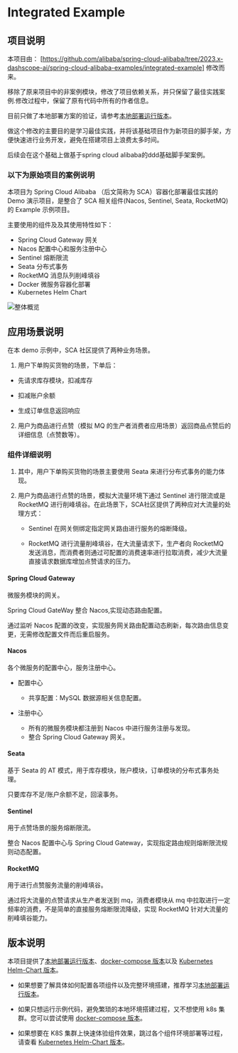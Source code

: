# Integrated Example

## 项目说明
本项目由： [https://github.com/alibaba/spring-cloud-alibaba/tree/2023.x-dashscope-ai/spring-cloud-alibaba-examples/integrated-example] 修改而来。

移除了原来项目中的非案例模块，修改了项目依赖关系，并只保留了最佳实践案例.修改过程中，保留了原有代码中所有的作者信息。

目前只做了本地部署方案的验证，请参考[本地部署运行版本](docs/zh/local-deployment-zh.md)。

做这个修改的主要目的是学习最佳实践，并将该基础项目作为新项目的脚手架，方便快速进行业务开发，避免在搭建项目上浪费太多时间。

后续会在这个基础上做基于spring cloud alibaba的ddd基础脚手架案例。

### 以下为原始项目的案例说明

本项目为 Spring Cloud Alibaba （后文简称为 SCA）容器化部署最佳实践的 Demo 演示项目，是整合了 SCA 相关组件(Nacos, Sentinel, Seata, RocketMQ)的 Example 示例项目。

主要使用的组件及及其使用特性如下：

- Spring Cloud Gateway 网关
- Nacos 配置中心和服务注册中心
- Sentinel 熔断限流
- Seata 分布式事务
- RocketMQ 消息队列削峰填谷
- Docker 微服务容器化部署
- Kubernetes Helm Chart 

![整体概览](https://my-img-1.oss-cn-hangzhou.aliyuncs.com/image-20220816004541921.png)

## 应用场景说明

在本 demo 示例中，SCA 社区提供了两种业务场景。

1) 用户下单购买货物的场景，下单后：

- 先请求库存模块，扣减库存

- 扣减账户余额

- 生成订单信息返回响应

2) 用户为商品进行点赞（模拟 MQ 的生产者消费者应用场景）返回商品点赞后的详细信息（点赞数等）。

### 组件详细说明

1) 其中，用户下单购买货物的场景主要使用 Seata 来进行分布式事务的能力体现。

2) 用户为商品进行点赞的场景，模拟大流量环境下通过 Sentinel 进行限流或是 RocketMQ 进行削峰填谷。在此场景下，SCA社区提供了两种应对大流量的处理方式：

   - Sentinel 在网关侧绑定指定网关路由进行服务的熔断降级。

   - RocketMQ 进行流量削峰填谷，在大流量请求下，生产者向 RocketMQ 发送消息，而消费者则通过可配置的消费速率进行拉取消费，减少大流量直接请求数据库增加点赞请求的压力。


#### Spring Cloud Gateway

微服务模块的网关。

Spring Cloud GateWay 整合 Nacos,实现动态路由配置。

通过监听 Nacos 配置的改变，实现服务网关路由配置动态刷新，每次路由信息变更，无需修改配置文件而后重启服务。

#### Nacos

各个微服务的配置中心，服务注册中心。

- 配置中心
  - 共享配置：MySQL 数据源相关信息配置。

- 注册中心
  - 所有的微服务模块都注册到 Nacos 中进行服务注册与发现。
  - 整合 Spring Cloud Gateway 网关。

#### Seata

基于 Seata 的 AT 模式，用于库存模块，账户模块，订单模块的分布式事务处理。

只要库存不足/账户余额不足，回滚事务。

#### Sentinel

用于点赞场景的服务熔断限流。

整合 Nacos 配置中心与 Spring Cloud Gateway，实现指定路由规则熔断限流规则动态配置。

#### RocketMQ

用于进行点赞服务流量的削峰填谷。

通过将大流量的点赞请求从生产者发送到 mq，消费者模块从 mq 中拉取进行一定频率的消费，不是简单的直接服务熔断限流降级，实现 RocketMQ 针对大流量的削峰填谷能力。

## 版本说明

本项目提供了[本地部署运行版本](local-deployment-zh.md)、[docker-compose 版本](docker-compose-deploy-zh.md)以及 [Kubernetes Helm-Chart 版本](kubernetes-deployment-zh.md)。

- 如果想要了解具体如何配置各项组件以及完整环境搭建，推荐学习[本地部署运行版本](local-deployment-zh.md)。

- 如果只想运行示例代码，避免繁琐的本地环境搭建过程，又不想使用 k8s 集群。您可以尝试使用 [docker-compose 版本](docker-compose-deploy-zh.md)。

- 如果想要在 K8S 集群上快速体验组件效果，跳过各个组件环境部署等过程，请查看 [Kubernetes Helm-Chart 版本](kubernetes-deployment-zh.md)。
